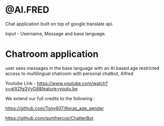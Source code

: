 # @Al.FRED
Chat application built on top of google translate api.

Input - Username, Message and base language.

# Chatroom application 

user sees messages in the base language with an AI based age restricted access to multilingual chatroom with personal chatbot, Alfred

Youtube Link - https://www.youtube.com/watch?v=qIXZfg3VyG8&feature=youtu.be



We extend our full credits to the following :

https://github.com/Tony607/Keras_age_gender

https://github.com/gunthercox/ChatterBot

